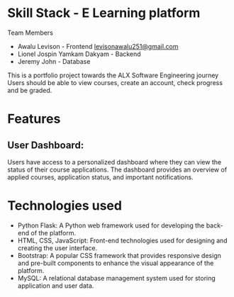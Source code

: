 # Skill Stack - E Learning platform

Team Members
* Awalu Levison - Frontend <levisonawalu251@gmail.com>
* Lionel Jospin Yamkam Dakyam - Backend <email>
* Jeremy John - Database <email>

This is a portfolio project towards the ALX Software Engineering journey
Users should be able to view courses, create an account, check progress and be graded.
# Features
## User Dashboard:
Users have access to a personalized dashboard where they can view the status of their course applications. The dashboard provides an overview of applied courses, application status, and important notifications.


# Technologies used
* Python Flask: A Python web framework used for developing the back-end of the platform.
* HTML, CSS, JavaScript: Front-end technologies used for designing and creating the user interface.
* Bootstrap: A popular CSS framework that provides responsive design and pre-built components to enhance the visual appearance of the platform.
* MySQL: A relational database management system used for storing application and user data.
